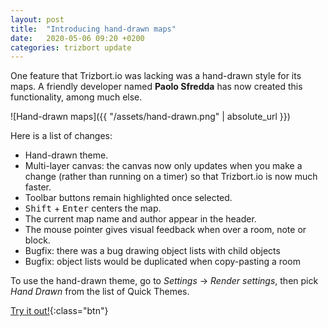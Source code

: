 ```yaml
---
layout: post
title:  "Introducing hand-drawn maps"
date:   2020-05-06 09:20 +0200
categories: trizbort update
---
```

One feature that Trizbort.io was lacking was a hand-drawn style for its maps. A friendly developer named **Paolo Sfredda** has now created this functionality, among much else. 

![Hand-drawn maps]({{ "/assets/hand-drawn.png" | absolute_url }})

<!--more-->

Here is a list of changes:

* Hand-drawn theme.
* Multi-layer canvas: the canvas now only updates when you make a change (rather than running on a timer) so that Trizbort.io is now much faster.
* Toolbar buttons remain highlighted once selected.
* <kbd>Shift</kbd> + <kbd>Enter</kbd> centers the map.
* The current map name and author appear in the header.
* The mouse pointer gives visual feedback when over a room, note or block.
* Bugfix: there was a bug drawing object lists with child objects
* Bugfix: object lists would be duplicated when copy-pasting a room

To use the hand-drawn theme, go to _Settings_ -> _Render settings_, then pick _Hand Drawn_ from the list of Quick Themes.

[Try it out!](/app/index.html){:class="btn"}






